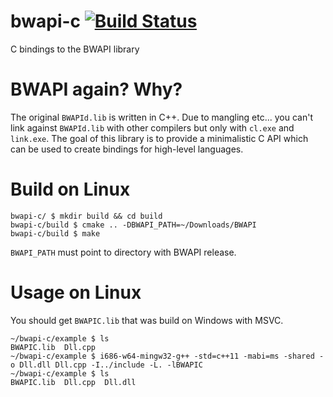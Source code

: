 # bwapi-c [![Build Status](https://travis-ci.org/RnDome/bwapi-c.svg?branch=master)](https://travis-ci.org/RnDome/bwapi-c)
C bindings to the BWAPI library 

# BWAPI again? Why?

The original `BWAPId.lib` is written in C++. Due to mangling etc... you can't link against `BWAPId.lib` with other compilers but only with `cl.exe` and `link.exe`. The goal of this library is to provide a minimalistic C API which can be used to create bindings for high-level languages.

# Build on Linux

```
bwapi-c/ $ mkdir build && cd build
bwapi-c/build $ cmake .. -DBWAPI_PATH=~/Downloads/BWAPI
bwapi-c/build $ make
```

`BWAPI_PATH` must point to directory with BWAPI release.

# Usage on Linux
You should get `BWAPIC.lib` that was build on Windows with MSVC.

```
~/bwapi-c/example $ ls
BWAPIC.lib  Dll.cpp
~/bwapi-c/example $ i686-w64-mingw32-g++ -std=c++11 -mabi=ms -shared -o Dll.dll Dll.cpp -I../include -L. -lBWAPIC
~/bwapi-c/example $ ls
BWAPIC.lib  Dll.cpp  Dll.dll
```
